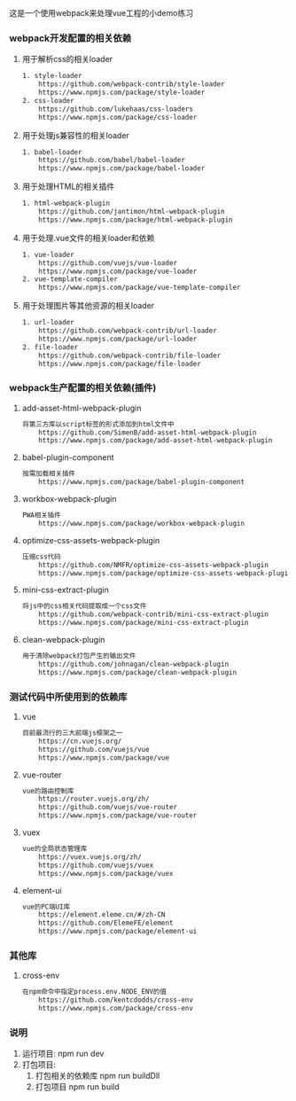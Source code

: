 这是一个使用webpack来处理vue工程的小demo练习



### webpack开发配置的相关依赖

1. 用于解析css的相关loader
    ```txt
    1. style-loader 
    	https://github.com/webpack-contrib/style-loader 
    	https://www.npmjs.com/package/style-loader
    2. css-loader   
    	https://github.com/lukehaas/css-loaders
    	https://www.npmjs.com/package/css-loader
    ```
2. 用于处理js兼容性的相关loader
    ```txt
    1. babel-loader	
    	https://github.com/babel/babel-loader	
    	https://www.npmjs.com/package/babel-loader
    ```
3. 用于处理HTML的相关插件
    ```txt
    1. html-webpack-plugin	
    	https://github.com/jantimon/html-webpack-plugin
    	https://www.npmjs.com/package/html-webpack-plugin
    ```
4. 用于处理.vue文件的相关loader和依赖
    ```txt
    1. vue-loader	
    	https://github.com/vuejs/vue-loader
    	https://www.npmjs.com/package/vue-loader
    2. vue-template-compiler	
    	https://www.npmjs.com/package/vue-template-compiler
    ```
5. 用于处理图片等其他资源的相关loader
    ```txt
    1. url-loader
    	https://github.com/webpack-contrib/url-loader
    	https://www.npmjs.com/package/url-loader
    2. file-loader
    	https://github.com/webpack-contrib/file-loader
    	https://www.npmjs.com/package/file-loader
    ```


### webpack生产配置的相关依赖(插件)
1. add-asset-html-webpack-plugin
    ```txt
    将第三方库以script标签的形式添加到html文件中
    	https://github.com/SimenB/add-asset-html-webpack-plugin
    	https://www.npmjs.com/package/add-asset-html-webpack-plugin
    ```
2. babel-plugin-component
    ```txt
    按需加载相关插件
    	https://www.npmjs.com/package/babel-plugin-component
    ```
3. workbox-webpack-plugin
    ```txt
    PWA相关插件
    	https://www.npmjs.com/package/workbox-webpack-plugin
    ```
4. optimize-css-assets-webpack-plugin
    ```txt
    压缩css代码
    	https://github.com/NMFR/optimize-css-assets-webpack-plugin
    	https://www.npmjs.com/package/optimize-css-assets-webpack-plugin
    ```
5. mini-css-extract-plugin
    ```txt
    将js中的css相关代码提取成一个css文件
    	https://github.com/webpack-contrib/mini-css-extract-plugin
    	https://www.npmjs.com/package/mini-css-extract-plugin
    ```
6. clean-webpack-plugin
    ```txt
    用于清除webpack打包产生的输出文件
    	https://github.com/johnagan/clean-webpack-plugin
    	https://www.npmjs.com/package/clean-webpack-plugin
    ```
### 测试代码中所使用到的依赖库
1. vue
    ```txt
    目前最流行的三大前端js框架之一
    	https://cn.vuejs.org/
    	https://github.com/vuejs/vue
    	https://www.npmjs.com/package/vue
    ```
2. vue-router
    ```txt
    vue的路由控制库
    	https://router.vuejs.org/zh/
    	https://github.com/vuejs/vue-router
    	https://www.npmjs.com/package/vue-router
    ```
3. vuex
    ```txt
    vue的全局状态管理库
    	https://vuex.vuejs.org/zh/
    	https://github.com/vuejs/vuex
    	https://www.npmjs.com/package/vuex
    ```
4. element-ui
    ```txt
    vue的PC端UI库
    	https://element.eleme.cn/#/zh-CN
    	https://github.com/ElemeFE/element
    	https://www.npmjs.com/package/element-ui
    ```

### 其他库
1. cross-env 
    ```txt
    在npm命令中指定process.env.NODE_ENV的值
    	https://github.com/kentcdodds/cross-env
    	https://www.npmjs.com/package/cross-env
    ```


### 说明
1. 运行项目: npm run dev
2. 打包项目:
    1. 打包相关的依赖库 npm run buildDll
    2. 打包项目 npm run build
